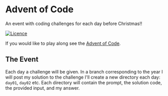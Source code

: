 Advent of Code
==============

An event with coding challenges for each day before Christmas!!

[![Licence](https://img.shields.io/github/license/justintime50/adventofcode-2020)](LICENSE)

If you would like to play along see the [Advent of Code](https://adventofcode.com).

The Event
---------
Each day a challenge will be given.  In a branch corresponding to the year I will post my solution to the challenge 
I'll create a new directory each day: `day01`, `day02` etc. Each directory will contain the prompt, the solution code, the provided input, and my answer.
